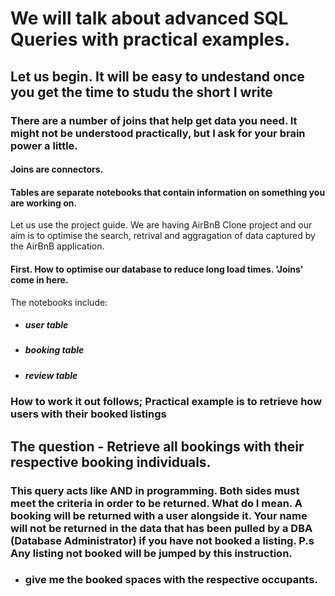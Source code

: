 # We will talk about advanced SQL Queries with practical examples.
## Let us begin. It will be easy to undestand once you get the time to studu the short I write

### There are a number of joins that help get data you need. It might not be understood practically, but I ask for your brain power a little.

#### Joins are connectors. 
#### Tables are separate notebooks that contain information on something you are working on.

Let us use the project guide. We are having AirBnB Clone project and our aim is to optimise the search, retrival and aggragation of data captured by the AirBnB application.

#### First. How to optimise our database to reduce long load times. 'Joins' come in here.

The notebooks include:

- ##### user table
- ##### booking table
- ##### review table

### How to work it out follows; Practical example is to retrieve how users with their booked listings

## The question - Retrieve all bookings with their respective booking individuals. 

### This query acts like AND in programming. Both sides must meet the criteria in order to be returned. What do I mean. A booking will be returned with a user alongside it. Your name will not be returned in the data that has been pulled by a DBA (Database Administrator) if you have not booked a listing. P.s Any listing not booked will be jumped by this instruction.

- ### give me the booked spaces with the respective occupants.
